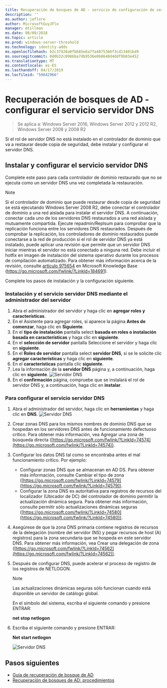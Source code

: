 ```yaml
---
title: Recuperación de bosques de AD - servicio de configuración de servidor DNS
description: ''
ms.author: joflore
author: MicrosoftGuyJFlo
manager: mtillman
ms.date: 08/09/2018
ms.topic: article
ms.prod: windows-server-threshold
ms.technology: identity-adds
ms.openlocfilehash: b2c37428a0fb685e6a7fa4875366f3cd13401bd9
ms.sourcegitcommit: 0d0b32c8986ba7db9536e0b8648d4ddf9b03e452
ms.translationtype: MT
ms.contentlocale: es-ES
ms.lasthandoff: 04/17/2019
ms.locfileid: "59842966"
---
```

# <a name="ad-forest-recovery---configuring-the-dns-server-service"></a>Recuperación de bosques de AD - configurar el servicio servidor DNS

>Se aplica a: Windows Server 2016, Windows Server 2012 y 2012 R2, Windows Server 2008 y 2008 R2

Si el rol de servidor DNS no está instalado en el controlador de dominio que va a restaurar desde copia de seguridad, debe instalar y configurar el servidor DNS. 

## <a name="install-and-configure-the-dns-server-service"></a>Instalar y configurar el servicio servidor DNS

Complete este paso para cada controlador de dominio restaurado que no se ejecuta como un servidor DNS una vez completada la restauración. 

> [!NOTE]
> Si el controlador de dominio que puede restaurar desde copia de seguridad se está ejecutando Windows Server 2008 R2, debe conectar el controlador de dominio a una red aislada para instalar el servidor DNS. A continuación, conectar cada uno de los servidores DNS restaurados a una red aislada y mutuamente compartida. Ejecute repadmin/Replsum para comprobar que la replicación funciona entre los servidores DNS restaurados. Después de comprobar la replicación, los controladores de dominio restaurados puede conectarse a la red de producción si el rol de servidor DNS ya está instalado, puede aplicar una revisión que permite que un servidor DNS iniciar mientras el servidor no está conectado a ninguna red. Debe incluir el hotfix en imagen de instalación del sistema operativo durante los procesos de compilación automatizado. Para obtener más información acerca de la revisión, consulte [artículo 975654](https://go.microsoft.com/fwlink/?LinkId=184691) en Microsoft Knowledge Base (https://go.microsoft.com/fwlink/?LinkId=184691). 

Complete los pasos de instalación y la configuración siguiente.

### <a name="to-install-and-the-dns-server-service-using-server-manager"></a>Instalación y el servicio servidor DNS mediante el administrador del servidor  

1. Abra el administrador del servidor y haga clic en **agregar roles y características**. 
2. En el Asistente para agregar roles, si aparece la página **Antes de comenzar**, haga clic en **Siguiente**. 
3. En el **tipo de instalación** pantalla select **basada en roles o instalación basada en características** y haga clic en **siguiente**.
4. En el **selección de servidor** pantalla Seleccione el servidor y haga clic en **siguiente**.
5. En el **Roles de servidor** pantalla select **servidor DNS**, si se le solicite clic **agregar características** y haga clic en **siguiente**.
6. En el **características** pantalla clic **siguiente**.
7. Lea la información de la **servidor DNS** página y, a continuación, haga clic en **siguiente**.
   ![Servidor DNS](media/AD-Forest-Recovery-Configure-DNS/dns1.png)  
8. En el **confirmación** página, compruebe que se instalará el rol de servidor DNS y, a continuación, haga clic en **instalar**. 

### <a name="to-configure-the-dns-server-service"></a>Para configurar el servicio servidor DNS

1. Abra el administrador del servidor, haga clic en **herramientas** y haga clic en **DNS**.
   ![Servidor DNS](media/AD-Forest-Recovery-Configure-DNS/dns2.png)
2. Crear zonas DNS para los mismos nombres de dominio DNS que se hospedan en los servidores DNS antes de funcionamiento defectuoso crítico. Para obtener más información, vea Agregar una zona de búsqueda directa ([https://go.microsoft.com/fwlink/?LinkId=74574](https://go.microsoft.com/fwlink/?LinkId=74574)).
3. Configurar los datos DNS tal como se encontraba antes el mal funcionamiento crítico. Por ejemplo:  

   - Configurar zonas DNS que se almacenan en AD DS. Para obtener más información, consulte Cambiar el tipo de zona ([https://go.microsoft.com/fwlink/?LinkId=74579](https://go.microsoft.com/fwlink/?LinkId=74579)).
   - Configurar la zona DNS es autoritativa para registros de recursos del localizador (Ubicador de DC) del controlador de dominio permitir la actualización dinámica segura. Para obtener más información, consulte permitir sólo actualizaciones dinámicas seguras ([https://go.microsoft.com/fwlink/?LinkId=74580](https://go.microsoft.com/fwlink/?LinkId=74580)).

4. Asegúrese de que la zona DNS primaria contiene registros de recursos de la delegación (nombre del servidor (NS) y pegar recursos de host (A) registros) para la zona secundaria que se hospeda en este servidor DNS. Para obtener más información, vea Crear una delegación de zona ([https://go.microsoft.com/fwlink/?LinkId=74562](https://go.microsoft.com/fwlink/?LinkId=74562)).
5. Después de configurar DNS, puede acelerar el proceso de registro de los registros de NETLOGON.

   > [!NOTE]
   > Las actualizaciones dinámicas seguras sólo funcionan cuando está disponible un servidor de catálogo global. 

   En el símbolo del sistema, escriba el siguiente comando y presione ENTRAR:  

   **net stop netlogon**  

6. Escriba el siguiente comando y presione ENTRAR:  

   **Net start netlogon**  

   ![Servidor DNS](media/AD-Forest-Recovery-Configure-DNS/dns3.png)  

## <a name="next-steps"></a>Pasos siguientes

- [Guía de recuperación de bosque de AD](AD-Forest-Recovery-Guide.md)
- [Recuperación de bosques de AD: procedimientos](AD-Forest-Recovery-Procedures.md)
